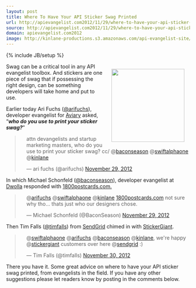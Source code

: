 ```yaml
---
layout: post
title: Where To Have Your API Sticker Swag Printed
url: http://apievangelist.com2012/11/29/where-to-have-your-api-sticker-swag-printed/
source: http://apievangelist.com2012/11/29/where-to-have-your-api-sticker-swag-printed/
domain: apievangelist.com2012
image: http://kinlane-productions.s3.amazonaws.com/api-evangelist-site/blog/apigee-i-love-apis.jpg
---
```

{% include JB/setup %}
<p><img style="padding: 15px;" src="https://s3.amazonaws.com/kinlane-productions/api-evangelist/apigee-i-love-apis.jpg" alt="" width="200" align="right" /></p>
<p>Swag can be a critical tool in any API evangelist toolbox.  And stickers are one piece of swag that if possessing the right design, can be something developers will take home and put to use.</p>
<p>Earlier today Ari Fuchs (<a href="https://twitter.com/arifuchs">@arifuchs</a>), developer evangelist for <a href="http://www.aviary.com/">Aviary</a> asked, &ldquo;<strong><em>who do you use to print your sticker swag?</em></strong>&rdquo;</p>
<blockquote class="twitter-tweet" style="padding-left: 30px;">
<p>attn devangelists and startup marketing masters, who do you use to print your sticker swag? cc/ @<a href="https://twitter.com/baconseason">baconseason</a> @<a href="https://twitter.com/swiftalphaone">swiftalphaone</a> @<a href="https://twitter.com/kinlane">kinlane</a></p>
&mdash; ari fuchs (@arifuchs) <a href="https://twitter.com/arifuchs/status/274242489379086336">November 29, 2012</a></blockquote>
<p>In which Michael Schonfeld (<a href="https://twitter.com/BaconSeason">@baconseason</a>), developer evangelist at <a href="https://www.dwolla.com/">Dwolla</a> responded with <a href="http://www.1800postcards.com/" target="_blank">1800postcards.com<!--?a-->.</a></p>
<p><a href="http://www.1800postcards.com/" target="_blank"> </a></p>
<blockquote class="twitter-tweet" style="padding-left: 30px;">
<p>@<a href="https://twitter.com/arifuchs">arifuchs</a> @<a href="https://twitter.com/swiftalphaone">swiftalphaone</a> @<a href="https://twitter.com/kinlane">kinlane</a> <a title="http://www.1800postcards.com/" href="http://t.co/rrQt2OUy">1800postcards.com</a> not sure why tho&hellip; thats just who our designers chose.</p>
&mdash; Michael Schonfeld (@BaconSeason) <a href="https://twitter.com/BaconSeason/status/274249714256457728">November 29, 2012</a></blockquote>
<p>Then Tim Falls (<a href="https://twitter.com/timfalls">@timfalls</a>) from <a href="http://sendgrid.com/">SendGrid</a> chimed in with <a href="http://www.stickergiant.com/" target="_blank">StickerGiant</a>.</p>
<blockquote class="twitter-tweet" style="padding-left: 30px;">
<p>@<a href="https://twitter.com/swiftalphaone">swiftalphaone</a> @<a href="https://twitter.com/arifuchs">arifuchs</a> @<a href="https://twitter.com/baconseason">baconseason</a> @<a href="https://twitter.com/kinlane">kinlane</a>, we're happy @<a href="https://twitter.com/stickergiant">stickergiant</a> customers over here @<a href="https://twitter.com/sendgrid">sendgrid</a> :)</p>
&mdash; Tim Falls (@timfalls) <a href="https://twitter.com/timfalls/status/274391900734234625">November 30, 2012</a></blockquote>
<p>There you have it.  Some great advice on where to have your API sticker swag printed, from evangelists in the field.  If you have any other suggestions please let readers know by posting in the comments below.</p>
<script src="http://platform.twitter.com/widgets.js"></script>
